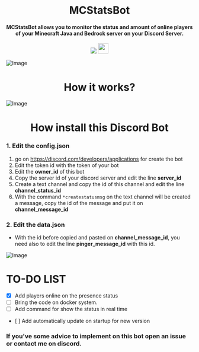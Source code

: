 <h1 align="center">MCStatsBot</h1>
<h4 align="center">MCStatsBot allows you to monitor the status and amount of online players of your Minecraft Java and Bedrock server on your Discord Server.</h3>

<p align="center">
    <a href="https://discord.superkali.me" alt="Discord">
        <img src="https://img.shields.io/discord/789598666796695602?label=Discord&logo=Discord&logoColor=white&style=for-the-badge" /></a>
    <a href="https://www.python.org" alt="Python 3.9" >
        <img src="http://ForTheBadge.com/images/badges/made-with-python.svg" / height="28"></a>
</p>


![Image](https://cdn.superkali.me/118279684777896/botstats.png)

<h1 align="center">How it works?</h1>

![Image](https://cdn.superkali.me/118279684777896/botstats.gif)

<h1 align="center">How install this Discord Bot</h1>

### 1. Edit the config.json
1. go on https://discord.com/developers/applications for create the bot
2. Edit the token id with the token of your bot
3. Edit the **owner_id** of this bot
4. Copy the server id of your discord server and edit the line **server_id**
5. Create a text channel and copy the id of this channel and edit the line **channel_status_id**
6. With the command ```*createstatusmsg``` on the text channel will be created a message, copy the id of the message and put it on **channel_message_id**

### 2. Edit the data.json
* With the id before copied and pasted on **channel_message_id**, you need also to edit the line **pinger_message_id** with this id.

![Image](https://cdn.superkali.me/118279684777896/botstatsconfiguration.png)


# TO-DO LIST
- [x] Add players online on the presence status
- [ ] Bring the code on docker system.
- [ ] Add command for show the status in real time
- [ ] Add automatically update on startup for new version



### If you've some advice to implement on this bot open an issue or contact me on discord.
